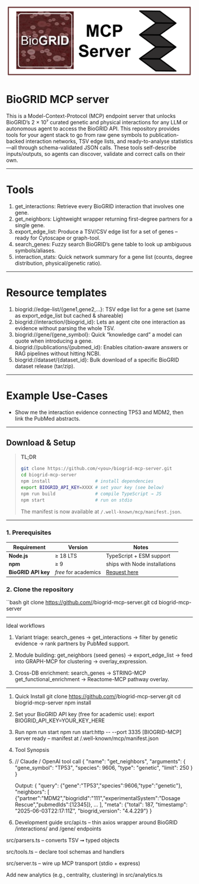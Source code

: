<img src="logo/combined-logo.png" width="1000" />

# BioGRID MCP server

This is a Model-Context-Protocol (MCP) endpoint server that unlocks BioGRID’s 2 × 10⁷ curated genetic and physical interactions for any LLM or autonomous agent to access the BioGRID API. This repository provides tools for your agent stack to go from raw gene symbols to publication-backed interaction networks, TSV edge lists, and ready-to-analyse statistics—all through schema-validated JSON calls. These tools self-describe inputs/outputs, so agents can discover, validate and correct calls on their own.

------------------------------------------------------------
# Tools 
1. get_interactions: Retrieve every BioGRID interaction that involves one gene.
2. get_neighbors: Lightweight wrapper returning first-degree partners for a single gene.
3. export_edge_list: Produce a TSV/CSV edge list for a set of genes – ready for Cytoscape or graph-tool.
4. search_genes: Fuzzy search BioGRID’s gene table to look up ambiguous symbols/aliases.
5. interaction_stats: Quick network summary for a gene list (counts, degree distribution, physical/genetic ratio).
-------------------------------------------------------------
# Resource templates 
1. biogrid://edge-list/{gene1,gene2,…}: TSV edge list for a gene set (same as export_edge_list but cached & shareable)
2. biogrid://interaction/{biogrid_id}: Lets an agent cite one interaction as evidence without parsing the whole TSV.
3. biogrid://gene/{gene_symbol}: Quick “knowledge card” a model can quote when introducing a gene.
4. biogrid://publications/{pubmed_id}: Enables citation-aware answers or RAG pipelines without hitting NCBI.
5. biogrid://dataset/{dataset_id}: Bulk download of a specific BioGRID dataset release (tar/zip).
-------------------------------------------------------------
# Example Use-Cases 
- Show me the interaction evidence connecting TP53 and MDM2, then link the PubMed abstracts.


------------------------------------------------------------
## Download & Setup

> **TL;DR**  
> ```bash
> git clone https://github.com/<you>/biogrid-mcp-server.git  
> cd biogrid-mcp-server  
> npm install                 # install dependencies  
> export BIOGRID_API_KEY=XXXX # set your key (see below)  
> npm run build               # compile TypeScript → JS  
> npm start                   # run on stdio  
> ```
> The manifest is now available at `/.well-known/mcp/manifest.json`.

---

### 1. Prerequisites
| Requirement | Version | Notes |
|-------------|---------|-------|
| **Node.js** | ≥ 18 LTS | TypeScript + ESM support |
| **npm**     | ≥ 9     | ships with Node installations |
| **BioGRID API key** | *free* for academics | [Request here](https://wiki.thebiogrid.org/en/Help:Webservice) |

### 2. Clone the repository
``bash
git clone https://github.com/<you>/biogrid-mcp-server.git
cd biogrid-mcp-server

-------------------------------------------------------------
Ideal workflows
1. Variant triage:
search_genes → get_interactions → filter by genetic evidence → rank partners by PubMed support.

2. Module building:
get_neighbors (seed genes) → export_edge_list → feed into GRAPH-MCP for clustering → overlay_expression.

3. Cross-DB enrichment:
search_genes → STRING-MCP get_functional_enrichment → Reactome-MCP pathway overlay.
-------------------


1. Quick Install
   git clone https://github.com/<you>/biogrid-mcp-server.git
   cd biogrid-mcp-server
   npm install

2. Set your BioGRID API key (free for academic use):
   export BIOGRID_API_KEY=YOUR_KEY_HERE

3. Run
   npm run start
   npm run start:http -- --port 3335
   [BIOGRID-MCP] server ready – manifest at /.well-known/mcp/manifest.json

4. Tool Synopsis

5. // Claude / OpenAI tool call
   {
   \"name\": \"get_neighbors\",
   \"arguments\": {
   \"gene_symbol\": \"TP53\",
   \"species\": 9606,
   \"type\": \"genetic\",
   \"limit\": 250
   }
   }

   Output:
   {
   \"query\": {\"gene\":\"TP53\",\"species\":9606,\"type\":\"genetic\"},
   \"neighbors\": [
   {\"partner\":\"MDM2\",\"biogridId\":\"111\",\"experimentalSystem\":\"Dosage Rescue\",\"pubmedIds\":[12345]},
   ...
   ],
   \"meta\": {\"total\": 187, \"timestamp\": \"2025-06-03T22:17:11Z\", \"biogrid_version\": \"4.4.229\"}
   }

6. Development guide
   src/api.ts – thin axios wrapper around BioGRID /interactions/ and /gene/ endpoints

src/parsers.ts – converts TSV ➞ typed objects

src/tools.ts – declare tool schemas and handlers

src/server.ts – wire up MCP transport (stdio + express)

Add new analytics (e.g., centrality, clustering) in src/analytics.ts
